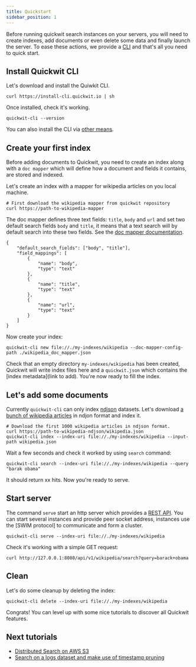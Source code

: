 ```yaml
---
title: Quickstart
sidebar_position: 1
---
```


Before running quickwit search instances on your servers, you will need to create indexes, add documents or even delete some data and finally launch the server. To ease these actions, we provide a [CLI](../quickwit-cli/README.md) and that's 
all you need to quick start.


## Install Quickwit CLI

Let's download and install the Quiwkit CLI.

```
curl https://install-cli.quickwit.io | sh
```

Once installed, check it's working.

```
quickwit-cli --version
```

You can also install the CLI via [other means](installation.md).

## Create your first index

Before adding documents to Quickwit, you need to create an index along with a `doc mapper` which will define how a document and fields it contains, are stored and indexed.

Let's create an index with a mapper for wikipedia articles on you local machine.

```
# First download the wikipedia mapper from quickwit repository
curl https://path-to-wikipedia-mapper
```

The doc mapper defines three text fields: `title`, `body` and `url` and set two default search fields `body` and `title`, it means that a text search will by default search into these two fields. See the [doc mapper documentation](../reference/doc-mapper.md). 

```
{
    "default_search_fields": ["body", "title"],
    "field_mappings": [
        {
            "name": "body",
            "type": "text"
        },
        {
            "name": "title",
            "type": "text"
        },
        {
            "name": "url",
            "type": "text"
        }
    ]
}
```

Now create your index:

```
quickwit-cli new file://./my-indexes/wikipedia --doc-mapper-config-path ./wikipedia_doc_mapper.json
```

Check that an empty directory `my-indexes/wikipedia` has been created, Quickwit will write index files here and a `quickwit.json` which contains the [index metadata](link to add).
You're now ready to fill the index.

## Let's add some documents

Currently `quickwit-cli` can only index [ndjson](http://ndjson.org/) datasets.
Let's download [a bunch of wikipedia articles]() in ndjon format and index it.

```
# Download the first 1000 wikipedia articles in ndjson format.
curl https://path-to-wikipedia-ndjson/wikipedia.json
quickwit-cli index --index-uri file://./my-indexes/wikipedia --input-path wikipedia.json
```

Wait a few seconds and check it worked by using `search` command:

```
quickwit-cli search --index-uri file://./my-indexes/wikipedia --query "barak obama"
```

It should return xx hits. Now you're ready to serve.


## Start server

The command `serve` start an http server which provides a [REST API](). You can start several instances and provide peer socket
address, instances use the [SWIM protocol] to communicate and form a cluster.

```
quickwit-cli serve --index-uri file://./my-indexes/wikipedia
```

Check it's working with a simple GET request:
```
curl http://127.0.0.1:8080/api/v1/wikipedia/search?query=barack+obama
```


## Clean

Let's do some cleanup by deleting the index:

```
quickwit-cli delete --index-uri file://./my-indexes/wikipedia
```

Congrats! You can level up with some nice tutorials to discover all Quickwit features. 


## Next tutorials

- [Distributed Search on AWS S3](tutorial-distributed-search-aws-s3.md)
- [Search on a logs dataset and make use of timestamp pruning](tutorial-hdfs-logs.md)


